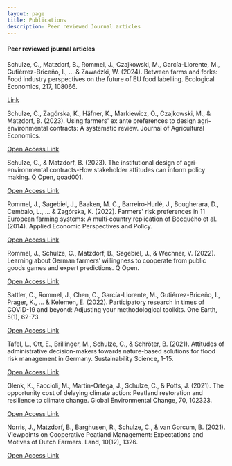 ```yaml
---
layout: page
title: Publications
description: Peer reviewed Journal articles
---
```

#### Peer reviewed journal articles

Schulze, C., Matzdorf, B., Rommel, J., Czajkowski, M., García-Llorente, M., Gutiérrez-Briceño, I., ... & Zawadzki, W. (2024). Between farms and forks: Food industry perspectives on the future of EU food labelling. Ecological Economics, 217, 108066.

<a href="https://doi.org/10.1016/j.ecolecon.2023.108066">Link</a>

Schulze, C., Zagórska, K., Häfner, K., Markiewicz, O., Czajkowski, M., & Matzdorf, B. (2023). Using farmers' ex ante preferences to design agri‐environmental contracts: A systematic review. Journal of Agricultural Economics.

<a href="https://doi.org/10.1111/1477-9552.12570">Open Access Link</a>

Schulze, C., & Matzdorf, B. (2023). The institutional design of agri-environmental contracts-How stakeholder attitudes can inform policy making. Q Open, qoad001.

<a href="https://doi.org/10.1093/qopen/qoad001">Open Access Link</a>

Rommel, J., Sagebiel, J., Baaken, M. C., Barreiro‐Hurlé, J., Bougherara, D., Cembalo, L., ... & Zagórska, K. (2022). Farmers' risk preferences in 11 European farming systems: A multi‐country replication of Bocquého et al.(2014). Applied Economic Perspectives and Policy.

<a href="https://doi.org/10.1002/aepp.13330">Open Access Link</a>

Rommel, J., Schulze, C., Matzdorf, B., Sagebiel, J., & Wechner, V. (2022). Learning about German farmers’ willingness to cooperate from public goods games and expert predictions. Q Open.

<a href="https://doi.org/10.1093/qopen/qoac023">Open Access Link</a>

Sattler, C., Rommel, J., Chen, C., García-Llorente, M., Gutiérrez-Briceño, I., Prager, K., ... & Kelemen, E. (2022). Participatory research in times of COVID-19 and beyond: Adjusting your methodological toolkits. One Earth, 5(1), 62-73.

<a href="https://doi.org/10.1016/j.oneear.2021.12.006">Open Access Link</a>

Tafel, L., Ott, E., Brillinger, M., Schulze, C., & Schröter, B. (2021). Attitudes of administrative decision-makers towards nature-based solutions for flood risk management in Germany. Sustainability Science, 1-15.

<a href="https://doi.org/10.1007/s11625-021-01072-0">Open Access Link</a>

Glenk, K., Faccioli, M., Martin-Ortega, J., Schulze, C., & Potts, J. (2021). The opportunity cost of delaying climate action: Peatland restoration and resilience to climate change. Global Environmental Change, 70, 102323.

<a href="https://doi.org/10.1016/j.gloenvcha.2021.102323">Open Access Link</a>

Norris, J., Matzdorf, B., Barghusen, R., Schulze, C., & van Gorcum, B. (2021). Viewpoints on Cooperative Peatland Management: Expectations and Motives of Dutch Farmers. Land, 10(12), 1326.

<a href="https://doi.org/10.3390/land10121326">Open Access Link</a>

<!--[click here for the most recent version of the paper]({{ BASE_PATH}}/pages/working_papers/sample-working-paper.pdf)-->


<!-- Note: this is how to write a comment in HTML. Everything in here won't show up on your webpage.-->

<!--
To increase the size of the title, use fewer # in front of the paper title.
To decrease the size of the title, use more #. 
To remove the italics, remove the * before and after the description
To remove the underline from the title, remove the <u> tags (<u> and </u>)
-->
